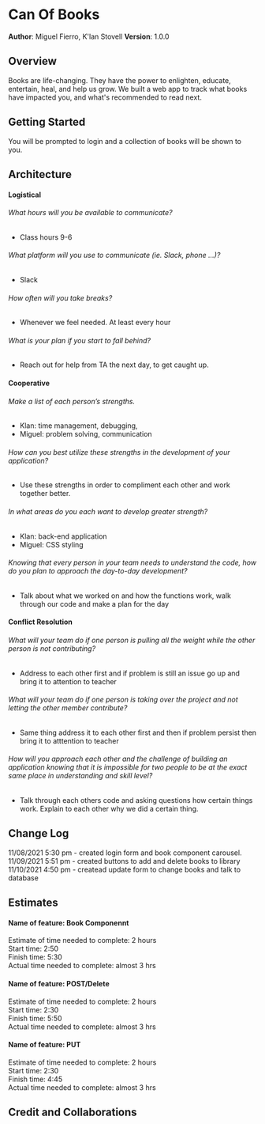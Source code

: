 # Can Of Books

**Author**: Miguel Fierro, K'lan Stovell
**Version**: 1.0.0 

## Overview
<!-- Provide a high level overview of what this application is and why you are building it, beyond the fact that it's an assignment for this class. (i.e. What's your problem domain?) -->


Books are life-changing. They have the power to enlighten, educate, entertain, heal, and help us grow. We built a web app to track what books have impacted you, and what's recommended to read next.

## Getting Started
<!-- What are the steps that a user must take in order to build this app on their own machine and get it running? -->
You will be prompted to login and a collection of books will be shown to you.

## Architecture
<!-- Provide a detailed description of the application design. What technologies (languages, libraries, etc) you're using, and any other relevant design information. -->

#### Logistical 
###### What hours will you be available to communicate?
- Class hours 9-6 
###### What platform will you use to communicate (ie. Slack, phone …)?
- Slack  
###### How often will you take breaks? 
- Whenever we feel needed. At least every hour 
###### What is your plan if you start to fall behind?  
- Reach out for help from TA the next day, to get caught up.  

#### Cooperative 

######  Make a list of each person’s strengths. <br>
- Klan: time management, debugging,  
- Miguel: problem solving, communication 
######  How can you best utilize these strengths in the development of your application?  <br>
- Use these strengths in order to compliment each other and work together better. 
######  In what areas do you each want to develop greater strength?  <br>
- Klan: back-end application <br>
- Miguel: CSS styling  
###### Knowing that every person in your team needs to understand the code, how do you plan to approach the day-to-day development? 
- Talk about what we worked on and how the functions work, walk through our code and make a plan for the day 

#### Conflict Resolution 
###### What will your team do if one person is pulling all the weight while the other person is not contributing? 
- Address to each other first and if problem is still an issue go up and bring it to attention to teacher 
###### What will your team do if one person is taking over the project and not letting the other member contribute? 
- Same thing address it to each other first and then if problem persist then bring it to atttention to teacher 
###### How will you approach each other and the challenge of building an application knowing that it is impossible for two people to be at the exact same place in understanding and skill level? 
- Talk through each others code and asking questions how certain things work. Explain to each other why we did a certain thing. 


## Change Log
<!-- Use this area to document the iterative changes made to your application as each feature is successfully implemented. Use time stamps. Here's an example:

01-01-2001 4:59pm - Application now has a fully-functional express server, with a GET route for the location resource. -->
11/08/2021 5:30 pm - created login form and book component carousel.
11/09/2021 5:51 pm - created buttons to add and delete books to library
11/10/2021 4:50 pm - createad update form to change books and talk to database

## Estimates
<!-- See below -->

#### Name of feature: Book Componennt <br>
Estimate of time needed to complete: 2 hours<br>
Start time: 2:50 <br>
Finish time: 5:30 <br>
Actual time needed to complete: almost 3 hrs <br>
#### Name of feature: POST/Delete <br>
Estimate of time needed to complete: 2 hours<br>
Start time: 2:30 <br>
Finish time: 5:50 <br>
Actual time needed to complete: almost 3 hrs <br>
#### Name of feature: PUT <br>
Estimate of time needed to complete: 2 hours<br>
Start time: 2:30 <br>
Finish time: 4:45 <br>
Actual time needed to complete: almost 3 hrs <br>


## Credit and Collaborations
<!-- Give credit (and a link) to other people or resources that helped you build this application. -->


